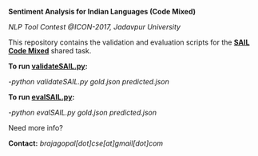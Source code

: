 **Sentiment Analysis for Indian Languages (Code Mixed)**

_NLP Tool Contest @ICON-2017, Jadavpur University_

This repository contains the validation and evaluation scripts for the **[SAIL Code Mixed](https://brajagopalcse.github.io/SAIL_CodeMixed-ICON-2017/)** shared task. 

**To run [validateSAIL.py](./validateSAIL.py):**

-_python validateSAIL.py gold.json predicted.json_


**To run [evalSAIL.py](./evalSAIL.py):**

-_python evalSAIL.py gold.json predicted.json_


Need more info?

**Contact:** _brajagopal[dot]cse[at]gmail[dot]com_
